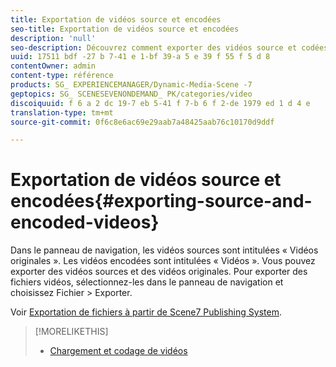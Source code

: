 ```yaml
---
title: Exportation de vidéos source et encodées
seo-title: Exportation de vidéos source et encodées
description: 'null'
seo-description: Découvrez comment exporter des vidéos source et codées.
uuid: 17511 bdf -27 b 7-41 e 1-bf 39-a 5 e 39 f 55 f 5 d 8
contentOwner: admin
content-type: référence
products: SG_ EXPERIENCEMANAGER/Dynamic-Media-Scene -7
geptopics: SG_ SCENESEVENONDEMAND_ PK/categories/video
discoiquuid: f 6 a 2 dc 19-7 eb 5-41 f 7-b 6 f 2-de 1979 ed 1 d 4 e
translation-type: tm+mt
source-git-commit: 0f6c8e6ac69e29aab7a48425aab76c10170d9ddf

---
```



# Exportation de vidéos source et encodées{#exporting-source-and-encoded-videos}

Dans le panneau de navigation, les vidéos sources sont intitulées « Vidéos originales ». Les vidéos encodées sont intitulées « Vidéos ». Vous pouvez exporter des vidéos sources et des vidéos originales. Pour exporter des fichiers vidéos, sélectionnez-les dans le panneau de navigation et choisissez Fichier &gt; Exporter. 

Voir [Exportation de fichiers à partir de Scene7 Publishing System](exporting-assets-scene7-publishing-system.md#exporting_assets_from_scene7_publishing_system).

>[!MORELIKETHIS]
>
>* [Chargement et codage de vidéos](uploading-encoding-videos.md#uploading_and_encoding_videos)

